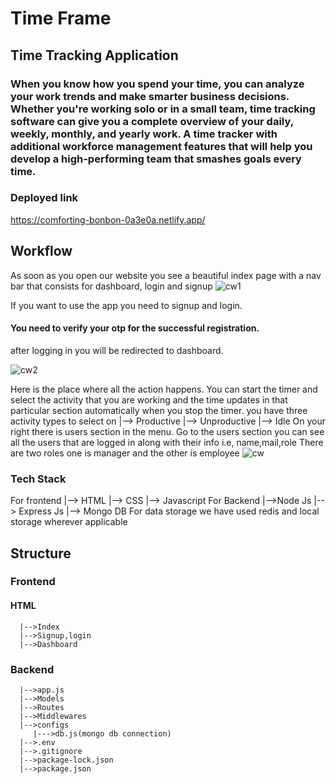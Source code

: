 # Time Frame
## Time Tracking Application

### When you know how you spend your time, you can analyze your work trends and make smarter business decisions. Whether you're working solo or in a small team, time tracking software can give you a complete overview of your daily, weekly, monthly, and yearly work. A time tracker with additional workforce management features that will help you develop a high-performing team that smashes goals every time.

### Deployed link
<!-- https://storied-paprenjak-8f2e60.netlify.app/ -->
https://comforting-bonbon-0a3e0a.netlify.app/

## Workflow


As soon as you open our website you see a beautiful index page with a nav bar that consists for dashboard, login and signup
![cw1](https://user-images.githubusercontent.com/114225283/229429431-8d5fa54b-a302-4ed8-bf3e-832cd0d751d2.png)



If you want to use the app you need to signup and login.
#### You need to verify your otp for the successful registration.
after  logging in you will be redirected to dashboard.

![cw2](https://user-images.githubusercontent.com/114225283/229429645-27e3a4e2-0221-43c5-8394-1dec4893ba70.png)



Here is the place where all the action happens.
You can start the timer and select the activity that you are working and the time updates in that particular section automatically when you stop the timer.
you have three activity types to select on 
  |--> Productive
  |--> Unproductive
  |--> Idle
On your right there is users section in the menu.
Go to the users section you can see all the users that are logged in along with their info i.e, name,mail,role
There are two roles one is manager and the other is employee
![cw](https://user-images.githubusercontent.com/114225283/229430871-5cf1c5a4-99c4-41f1-9815-82afb2763890.png)


### Tech Stack

For frontend
   |--> HTML
   |--> CSS
   |--> Javascript
For Backend
   |-->Node Js
   |--> Express Js
   |--> Mongo DB
For data storage we have used redis and local storage wherever applicable 


## Structure
### Frontend
#### HTML
      |-->Index
      |-->Signup,login
      |-->Dashboard
     
 
### Backend
      |-->app.js
      |-->Models
      |-->Routes
      |-->Middlewares
      |-->configs
         |--->db.js(mongo db connection)
      |-->.env
      |-->.gitignore
      |-->package-lock.json
      |-->package.json
